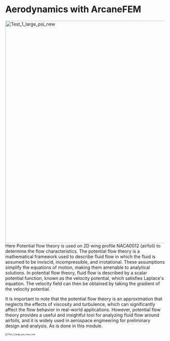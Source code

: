 # Aerodynamics with ArcaneFEM #
<img width="700" align="left" src="https://github.com/arcaneframework/arcanefem/assets/52162083/2c21cab5-5d7f-4bd9-a364-2b1f54e70edf" alt="Test_1_large_psi_new" />

Here Potential flow theory is used on 2D wing profile NACA0012 (airfoil) to determine the flow characteristics. The potential flow theory is a mathematical framework used to describe fluid flow in which the fluid is assumed to be inviscid, incompressible, and irrotational. These assumptions simplify the equations of motion, making them amenable to analytical solutions. In potential flow theory, fluid flow is described by a scalar potential function, known as the velocity potential, which satisfies Laplace's equation. The velocity field can then be obtained by taking the gradient of the velocity potential.




It is important to note that the potential flow theory is an approximation that neglects the effects of viscosity and turbulence, which can significantly affect the flow behavior in real-world applications. However, potential flow theory provides a useful and insightful tool for analyzing fluid flow around airfoils, and it is widely used in aerospace engineering for preliminary design and analysis. As is done in this module.




<img src="https://github.com/arcaneframework/arcanefem/assets/52162083/8c691cee-d8e8-463a-b9b1-c00d016386f5" alt="Test_1_large_psi_new_new" style="zoom: 50%;" />
